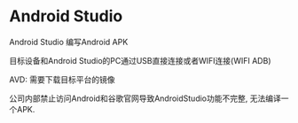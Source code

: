 Android Studio
=======

Android Studio 编写Android APK


目标设备和Android Studio的PC通过USB直接连接或者WIFI连接(WIFI ADB)

AVD: 需要下载目标平台的镜像

公司内部禁止访问Android和谷歌官网导致AndroidStudio功能不完整, 无法编译一个APK.





